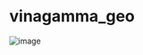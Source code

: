 # vinagamma_geo

![image](https://github.com/ptanhdnn/vinagamma_geo/assets/79252891/a8f6b43f-5512-4e2f-9443-d86d33b0a454)
